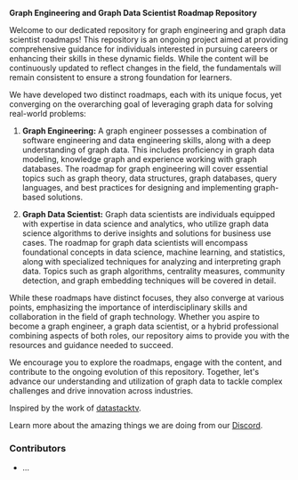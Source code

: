 **Graph Engineering and Graph Data Scientist Roadmap Repository**

Welcome to our dedicated repository for graph engineering and graph data scientist roadmaps! This repository is an ongoing project aimed at providing comprehensive guidance for individuals interested in pursuing careers or enhancing their skills in these dynamic fields. While the content will be continuously updated to reflect changes in the field, the fundamentals will remain consistent to ensure a strong foundation for learners.

We have developed two distinct roadmaps, each with its unique focus, yet converging on the overarching goal of leveraging graph data for solving real-world problems:

1. **Graph Engineering:**
   A graph engineer possesses a combination of software engineering and data engineering skills, along with a deep understanding of graph data. This includes proficiency in graph data modeling, knowledge graph and experience working with graph databases. The roadmap for graph engineering will cover essential topics such as graph theory, data structures, graph databases, query languages, and best practices for designing and implementing graph-based solutions.

2. **Graph Data Scientist:**
   Graph data scientists are individuals equipped with expertise in data science and analytics, who utilize graph data science algorithms to derive insights and solutions for business use cases. The roadmap for graph data scientists will encompass foundational concepts in data science, machine learning, and statistics, along with specialized techniques for analyzing and interpreting graph data. Topics such as graph algorithms, centrality measures, community detection, and graph embedding techniques will be covered in detail.

While these roadmaps have distinct focuses, they also converge at various points, emphasizing the importance of interdisciplinary skills and collaboration in the field of graph technology. Whether you aspire to become a graph engineer, a graph data scientist, or a hybrid professional combining aspects of both roles, our repository aims to provide you with the resources and guidance needed to succeed.

We encourage you to explore the roadmaps, engage with the content, and contribute to the ongoing evolution of this repository. Together, let's advance our understanding and utilization of graph data to tackle complex challenges and drive innovation across industries.

Inspired by the work of [datastacktv](https://github.com/datastacktv/data-engineer-roadmap).

Learn more about the amazing things we are doing from our [Discord]().

### Contributors
- ...